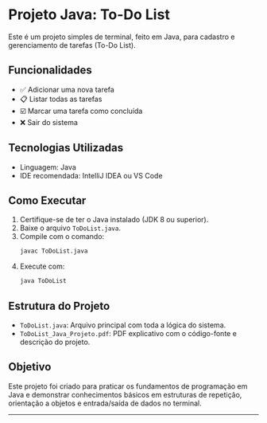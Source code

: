 
# Projeto Java: To-Do List

Este é um projeto simples de terminal, feito em Java, para cadastro e gerenciamento de tarefas (To-Do List).

## Funcionalidades

- ✅ Adicionar uma nova tarefa
- 📋 Listar todas as tarefas
- ☑️ Marcar uma tarefa como concluída
- ❌ Sair do sistema

## Tecnologias Utilizadas

- Linguagem: Java
- IDE recomendada: IntelliJ IDEA ou VS Code

## Como Executar

1. Certifique-se de ter o Java instalado (JDK 8 ou superior).
2. Baixe o arquivo `ToDoList.java`.
3. Compile com o comando:
   ```bash
   javac ToDoList.java
   ```
4. Execute com:
   ```bash
   java ToDoList
   ```

## Estrutura do Projeto

- `ToDoList.java`: Arquivo principal com toda a lógica do sistema.
- `ToDoList_Java_Projeto.pdf`: PDF explicativo com o código-fonte e descrição do projeto.

## Objetivo

Este projeto foi criado para praticar os fundamentos de programação em Java e demonstrar conhecimentos básicos em estruturas de repetição, orientação a objetos e entrada/saída de dados no terminal.

---


